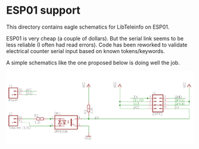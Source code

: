 # ESP01 support

This directory contains eagle schematics for LibTeleinfo on ESP01.

ESP01 is very cheap (a couple of dollars).
But the serial link seems to be less reliable (I often had read errors).
Code has been reworked to validate electrical counter serial input based on known tokens/keywords.

A simple schematics like the one proposed below is doing well the job.

![ESP01 schematics](https://github.com/r2d2/LibTeleinfo/blob/master/eagle_wifinfo_esp01/ESP01_schematics.png "ESP01 schematics")